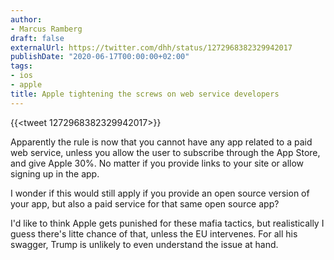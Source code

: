 ```yaml
---
author:
- Marcus Ramberg
draft: false
externalUrl: https://twitter.com/dhh/status/1272968382329942017
publishDate: "2020-06-17T00:00:00+02:00"
tags:
- ios
- apple
title: Apple tightening the screws on web service developers
---
```

{{<tweet 1272968382329942017>}}

Apparently the rule is now that you cannot have any app related to a paid web service, unless you allow the user to subscribe through the App Store, and give Apple 30%. No matter if you provide links to your site or allow signing up in the app.

I wonder if this would still apply if you provide an open source version of your app, but also a paid service for that same open source app?

I'd like to think Apple gets punished for these mafia tactics, but realistically I guess there's litte chance of that, unless the EU intervenes. For all his swagger, Trump is unlikely to even understand the issue at hand.
